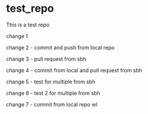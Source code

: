 # test_repo
This is a test repo

change 1


change 2 - commit and push from local repo

change 3 - pull request from sbh

change 4 - commit from local and pull request from sbh

change 5 - test for multiple from sbh

change 6 - test 2 for multiple from sbh

change 7 - commit from local repo wl
